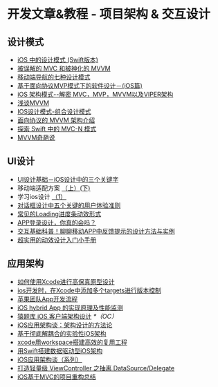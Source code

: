 # 开发文章&教程 - 项目架构 & 交互设计
## 设计模式
- [iOS 中的设计模式 (Swift版本)][1]
- [被误解的 MVC 和被神化的 MVVM][2]
- [移动端导航的七种设计模式][3]
- [基于面向协议MVP模式下的软件设计－(iOS篇)][4]
- [iOS 架构模式--解密 MVC，MVP，MVVM以及VIPER架构][5]
- [浅谈MVVM][6]
- [IOS设计模式-组合设计模式][7]
- [面向协议的 MVVM 架构介绍][8]
- [探索 Swift 中的 MVC-N 模式][9]
- [MVVM奇葩说][10]

## UI设计
- [UI设计基础－iOS设计中的三个关键字][11]
- 移动端适配方案 [（上）][12][(下)][13]
- 学习ios设计 [（1）][14]
- [对话框设计中五个关键的用户体验准则][15]
- [常见的Loading进度条动效形式][16]
- [APP登录设计，你真的会吗？][17]
- [交互基础科普！聊聊移动APP中反馈提示的设计方法与实例][18]
- [超实用的动效设计入门小手册][19]

## 应用架构
- [如何使用Xcode进行高保真原型设计][20]
- [ios开发时，在Xcode中添加多个targets进行版本控制][21]
- [苹果团队App开发流程][22]
- [iOS hybrid App 的实现原理及性能监测][23]
- [猿题库 iOS 客户端架构设计][24] _\*（OC）_
- [iOS应用架构谈：架构设计的方法论][25]
- [基于彻底解耦合的实验性iOS架构][26]
- [xcode用workspace搭建高效的复用工程][27]
- [用Swift搭建数据驱动型iOS架构][28]
- [iOS应用架构谈（系列）][29]
- [打造轻量级 ViewController 之抽离 DataSource/Delegate][30]
- [iOS基于MVC的项目重构总结][31]

[1]:	http://wiki.jikexueyuan.com/project/ios-design-patterns-in-swift/
[2]:	http://blog.devtang.com/blog/2015/11/02/mvc-and-mvvm/ "被误解的 MVC 和被神化的 MVVM"
[3]:	http://www.ui.cn/detail/73429.html
[4]:	http://www.jianshu.com/p/f7ff18ac1c31 "基于面向协议MVP模式下的软件设计－(iOS篇)"
[5]:	http://www.cocoachina.com/ios/20160108/14916.html
[6]:	https://github.com/lovemo/MVVMFramework "MVVMFramework"
[7]:	http://www.cnblogs.com/goodboy-heyang/p/5226090.html "IOS设计模式-组合设计模式"
[8]:	https://realm.io/cn/news/doios-natasha-murashev-protocol-oriented-mvvm/
[9]:	https://realm.io/cn/news/slug-marcus-zarra-exploring-mvcn-swift/
[10]:	http://www.olinone.com/?p=510
[11]:	http://www.cocoachina.com/design/20151214/14680.html
[12]:	https://github.com/riskers/blog/issues/17
[13]:	https://github.com/riskers/blog/issues/18 "移动端适配方案(下)"
[14]:	http://www.cnblogs.com/themachine/p/5180103.html "学习ios设计（1）"
[15]:	http://get.ftqq.com/8430.get
[16]:	http://www.jianshu.com/p/aa301c739e1f "常见的Loading进度条动效形式"
[17]:	http://www.jianshu.com/p/a8a169c5eba9 "APP登录设计，你真的会吗？"
[18]:	http://www.uisdc.com/app-feedback-method-use-case "交互基础科普！聊聊移动APP中反馈提示的设计方法与实例"
[19]:	http://www.cocoachina.com/design/20160429/16034.html
[20]:	http://isux.tencent.com/xcode-storyboard.html
[21]:	http://blog.csdn.net/ysysbaobei/article/details/10951991
[22]:	http://atleeon.com/write/2015/08/30/fake-it-till-you-make-it/
[23]:	http://www.cocoachina.com/ios/20151118/14270.html
[24]:	http://mp.weixin.qq.com/s?__biz=MjM5NTIyNTUyMQ==&mid=444322139&idx=1&sn=c7bef4d439f46ee539aa76d612023d43&scene=23&srcid=1230RYRzNotU9iTZKvt7ksFW#rd&ADUIN=502332019&ADSESSION=1451480917&ADTAG=CLIENT.QQ.5425_.0&ADPUBNO=26509
[25]:	http://mp.weixin.qq.com/s?__biz=MzA5Nzc4OTA1Mw==&mid=407735372&idx=1&sn=87c20f7db6990db00838498827692683#rd
[26]:	http://ios.jobbole.com/83888/
[27]:	http://iosxxx.com/blog/2016-01-23-xcodeda-jian-gao-xiao-de-fu-yong-gong-cheng.html "xcode用workspace搭建高效的复用工程"
[28]:	http://mrpeak.cn/blog/swift-dda/ "用Swift搭建数据驱动型iOS架构"
[29]:	http://casatwy.com/iosying-yong-jia-gou-tan-kai-pian.html "iOS应用架构谈  开篇"
[30]:	http://chengway.in/da-zao-qing-liang-ji-viewcontroller-zhi-chou-chi-datasource-delegate/
[31]:	http://coderzhang.xyz/2016/04/12/ios%E5%9F%BA%E4%BA%8Emvp%E7%9A%84%E9%A1%B9%E7%9B%AE%E9%87%8D%E6%9E%84%E6%80%BB%E7%BB%93/ "iOS基于MVC的项目重构总结"